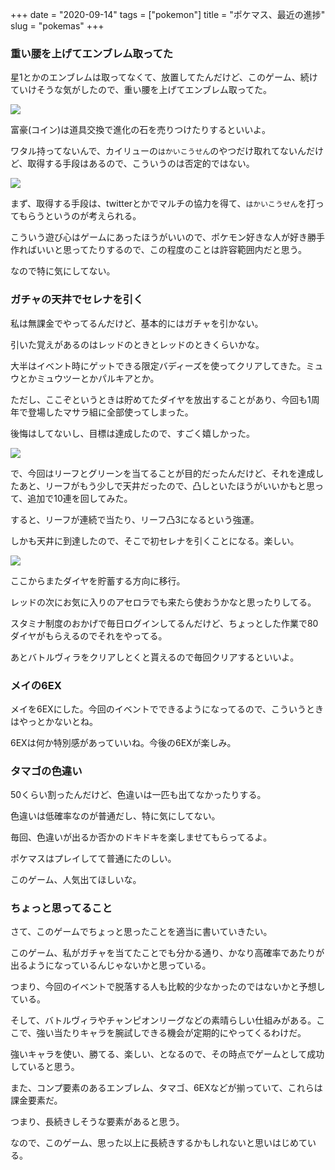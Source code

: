 +++
date = "2020-09-14"
tags = ["pokemon"]
title = "ポケマス、最近の進捗"
slug = "pokemas"
+++

### 重い腰を上げてエンブレム取ってた

星1とかのエンブレムは取ってなくて、放置してたんだけど、このゲーム、続けていけそうな気がしたので、重い腰を上げてエンブレム取ってた。

![](https://raw.githubusercontent.com/mba-hack/images/master/pokemas_20200914_img_2963.png)

富豪(コイン)は道具交換で進化の石を売りつけたりするといいよ。

ワタル持ってないんで、カイリューの`はかいこうせん`のやつだけ取れてないんだけど、取得する手段はあるので、こういうのは否定的ではない。

![](https://raw.githubusercontent.com/mba-hack/images/master/pokemas_20200914_img_2964.png)

まず、取得する手段は、twitterとかでマルチの協力を得て、`はかいこうせん`を打ってもらうというのが考えられる。

こういう遊び心はゲームにあったほうがいいので、ポケモン好きな人が好き勝手作ればいいと思ってたりするので、この程度のことは許容範囲内だと思う。

なので特に気にしてない。

### ガチャの天井でセレナを引く

私は無課金でやってるんだけど、基本的にはガチャを引かない。

引いた覚えがあるのはレッドのときとレッドのときくらいかな。

大半はイベント時にゲットできる限定バディーズを使ってクリアしてきた。ミュウとかミュウツーとかパルキアとか。

ただし、ここぞというときは貯めてたダイヤを放出することがあり、今回も1周年で登場したマサラ組に全部使ってしまった。

後悔はしてないし、目標は達成したので、すごく嬉しかった。

![](https://raw.githubusercontent.com/mba-hack/images/master/pokemas_20200914_img_2965.png)

で、今回はリーフとグリーンを当てることが目的だったんだけど、それを達成したあと、リーフがもう少しで天井だったので、凸しといたほうがいいかもと思って、追加で10連を回してみた。

すると、リーフが連続で当たり、リーフ凸3になるという強運。

しかも天井に到達したので、そこで初セレナを引くことになる。楽しい。

![](https://raw.githubusercontent.com/mba-hack/images/master/pokemas_20200914_img_2966.png)

ここからまたダイヤを貯蓄する方向に移行。

レッドの次にお気に入りのアセロラでも来たら使おうかなと思ったりしてる。

スタミナ制度のおかげで毎日ログインしてるんだけど、ちょっとした作業で80ダイヤがもらえるのでそれをやってる。

あとバトルヴィラをクリアしとくと貰えるので毎回クリアするといいよ。

### メイの6EX

メイを6EXにした。今回のイベントでできるようになってるので、こういうときはやっとかないとね。

6EXは何か特別感があっていいね。今後の6EXが楽しみ。

### タマゴの色違い

50くらい割ったんだけど、色違いは一匹も出てなかったりする。

色違いは低確率なのが普通だし、特に気にしてない。

毎回、色違いが出るか否かのドキドキを楽しませてもらってるよ。

ポケマスはプレイしてて普通にたのしい。

このゲーム、人気出てほしいな。

### ちょっと思ってること

さて、このゲームでちょっと思ったことを適当に書いていきたい。

このゲーム、私がガチャを当てたことでも分かる通り、かなり高確率であたりが出るようになっているんじゃないかと思っている。

つまり、今回のイベントで脱落する人も比較的少なかったのではないかと予想している。

そして、バトルヴィラやチャンピオンリーグなどの素晴らしい仕組みがある。ここで、強い当たりキャラを腕試しできる機会が定期的にやってくるわけだ。

強いキャラを使い、勝てる、楽しい、となるので、その時点でゲームとして成功していると思う。

また、コンプ要素のあるエンブレム、タマゴ、6EXなどが揃っていて、これらは課金要素だ。

つまり、長続きしそうな要素があると思う。

なので、このゲーム、思った以上に長続きするかもしれないと思いはじめている。

